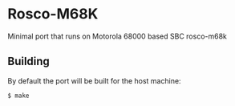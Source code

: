 # Rosco-M68K

Minimal port that runs on Motorola 68000 based SBC rosco-m68k

## Building 

By default the port will be built for the host machine:

    $ make

